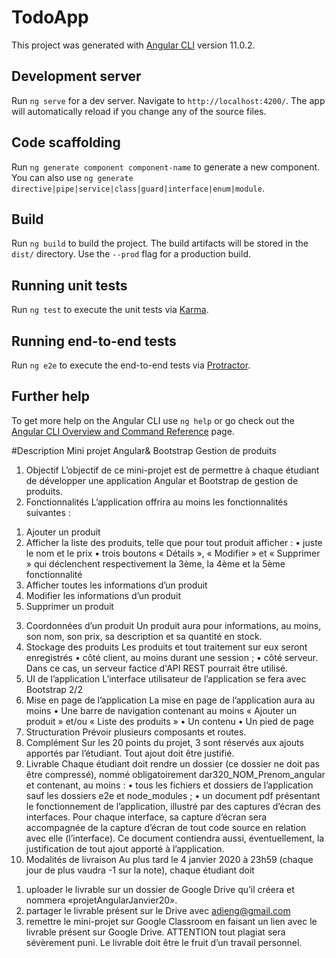 # TodoApp

This project was generated with [Angular CLI](https://github.com/angular/angular-cli) version 11.0.2.

## Development server

Run `ng serve` for a dev server. Navigate to `http://localhost:4200/`. The app will automatically reload if you change any of the source files.

## Code scaffolding

Run `ng generate component component-name` to generate a new component. You can also use `ng generate directive|pipe|service|class|guard|interface|enum|module`.

## Build

Run `ng build` to build the project. The build artifacts will be stored in the `dist/` directory. Use the `--prod` flag for a production build.

## Running unit tests

Run `ng test` to execute the unit tests via [Karma](https://karma-runner.github.io).

## Running end-to-end tests

Run `ng e2e` to execute the end-to-end tests via [Protractor](http://www.protractortest.org/).

## Further help

To get more help on the Angular CLI use `ng help` or go check out the [Angular CLI Overview and Command Reference](https://angular.io/cli) page.


#Description
Mini projet Angular& Bootstrap
Gestion de produits
1. Objectif
L’objectif de ce mini-projet est de permettre à chaque étudiant de développer une application
Angular et Bootstrap de gestion de produits.
2. Fonctionnalités
L’application offrira au moins les fonctionnalités suivantes :
1) Ajouter un produit
2) Afficher la liste des produits, telle que pour tout produit afficher :
• juste le nom et le prix
• trois boutons « Détails », « Modifier » et « Supprimer » qui déclenchent
respectivement la 3ème, la 4ème et la 5ème fonctionnalité
3) Afficher toutes les informations d’un produit
4) Modifier les informations d’un produit
5) Supprimer un produit
3. Coordonnées d’un produit
Un produit aura pour informations, au moins, son nom, son prix, sa description et sa quantité en
stock.
4. Stockage des produits
Les produits et tout traitement sur eux seront enregistrés
• côté client, au moins durant une session ;
• côté serveur. Dans ce cas, un serveur factice d'API REST pourrait être utilisé.
5. UI de l’application
L’interface utilisateur de l’application se fera avec Bootstrap
2/2
6. Mise en page de l’application
La mise en page de l’application aura au moins
• Une barre de navigation contenant au moins « Ajouter un produit » et/ou « Liste des
produits »
• Un contenu
• Un pied de page
7. Structuration
Prévoir plusieurs composants et routes.
8. Complément
Sur les 20 points du projet, 3 sont réservés aux ajouts apportés par l’étudiant. Tout ajout doit
être justifié.
9. Livrable
Chaque étudiant doit rendre un dossier (ce dossier ne doit pas être compressé), nommé
obligatoirement dar320_NOM_Prenom_angular et contenant, au moins :
• tous les fichiers et dossiers de l’application sauf les dossiers e2e et node_modules ;
• un document pdf présentant le fonctionnement de l’application, illustré par des captures
d’écran des interfaces. Pour chaque interface, sa capture d‘écran sera accompagnée de
la capture d’écran de tout code source en relation avec elle (l’interface). Ce document
contiendra aussi, éventuellement, la justification de tout ajout apporté à l’application.
10. Modalités de livraison
Au plus tard le 4 janvier 2020 à 23h59 (chaque jour de plus vaudra -1 sur la note), chaque
étudiant doit
1) uploader le livrable sur un dossier de Google Drive qu’il créera et nommera
«projetAngularJanvier20».
2) partager le livrable présent sur le Drive avec adieng@gmail.com
3) remettre le mini-projet sur Google Classroom en faisant un lien avec le livrable présent
sur Google Drive.
ATTENTION
tout plagiat sera sévèrement puni. Le livrable doit être le fruit d’un travail personnel.
